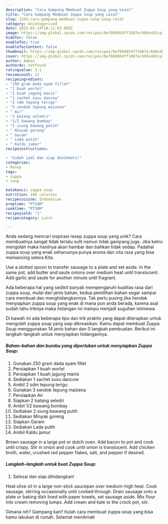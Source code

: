 ```yaml
---
description: "Cara Gampang Membuat Zuppa Soup yang Lezat"
title: "Cara Gampang Membuat Zuppa Soup yang Lezat"
slug: 1245-cara-gampang-membuat-zuppa-soup-yang-lezat
category: Uncategorized
date: 2023-03-14T18:11:53.893Z
image: https://img-global.cpcdn.com/recipes/0ef069854ff1807e/680x482cq70/zuppa-soup-foto-resep-utama.jpg
hideToc: false
enableToc: true
enableTocContent: false
thumbnail: https://img-global.cpcdn.com/recipes/0ef069854ff1807e/680x482cq70/zuppa-soup-foto-resep-utama.jpg
cover: https://img-global.cpcdn.com/recipes/0ef069854ff1807e/680x482cq70/zuppa-soup-foto-resep-utama.jpg
author: Admin
authorAv: notfound
ratingvalue: 3.1
reviewcount: 12
recipeingredient:
- "250 gram dada ayam fillet"
- "1 buah wortel"
- "1 buah jagung manis"
- "1 sachet susu dancow"
- "2 sdm tepung terigu"
- "3 sendok tepung maizena"
- " Air"
- "2 batang seledri"
- "1/2 bawang bombay"
- "2 siung bawang putih"
- " Minyak goreng"
- " Garam"
- " Lada putih"
- " Kaldu jamur"
recipeinstructions:

- "Sudah jadi dan siap dinikmati!"
categories:
- Resep
tags:
- zuppa
- soup

katakunci: zuppa soup 
nutrition: 188 calories
recipecuisine: Indonesian
preptime: "PT14M"
cooktime: "PT38M"
recipeyield: "1"
recipecategory: Lunch

---
```





Anda sedang mencari inspirasi resep zuppa soup yang unik? Cara membuatnya sangat tidak terlalu sulit namun tidak gampang juga. Jika keliru mengolah maka hasilnya akan hambar dan bahkan tidak sedap. Padahal zuppa soup yang enak seharusnya punya aroma dan cita rasa yang bisa memancing selera Kita.





Use a slotted spoon to transfer sausage to a plate and set aside. In the same pot, add butter and saute onions over medium heat until translucent. Add garlic and saute for another minute until fragrant.

Ada beberapa hal yang sedikit banyak mempengaruhi kualitas rasa dari zuppa soup, mulai dari jenis bahan, kedua pemilihan bahan segar sampai cara membuat dan menghidangkannya. Tak perlu pusing jika hendak menyiapkan zuppa soup yang enak di mana pun anda berada, karena asal sudah tahu triknya maka hidangan ini mampu menjadi suguhan istimewa.






Di bawah ini ada beberapa tips dan trik praktis yang dapat diterapkan untuk mengolah zuppa soup yang siap dikreasikan. Kamu dapat membuat Zuppa Soup menggunakan 14 jenis bahan dan 0 langkah pembuatan. Berikut ini langkah-langkah untuk menyiapkan hidangannya.

<!--inarticleads1-->

##### Bahan-bahan dan bumbu yang diperlukan untuk menyiapkan Zuppa Soup:

1. Gunakan 250 gram dada ayam fillet
1. Persiapkan 1 buah wortel
1. Persiapkan 1 buah jagung manis
1. Sediakan 1 sachet susu dancow
1. Ambil 2 sdm tepung terigu
1. Gunakan 3 sendok tepung maizena
1. Persiapkan  Air
1. Siapkan 2 batang seledri
1. Ambil 1/2 bawang bombay
1. Sediakan 2 siung bawang putih
1. Sediakan  Minyak goreng
1. Siapkan  Garam
1. Sediakan  Lada putih
1. Ambil  Kaldu jamur


Brown sausage in a large pot or dutch oven. Add bacon to pot and cook until crispy. Stir in onion and cook until onion is translucent. Add chicken broth, water, crushed red pepper flakes, salt, and pepper if desired. 

<!--inarticleads2-->

##### Langkah-langkah untuk buat Zuppa Soup:


1. Selesai dan siap dihidangkan!

Heat olive oil in a large non-stick saucepan over medium-high heat. Cook sausage, stirring occasionally until cooked through. Drain sausage onto a plate or baking dish lined with paper towels, set sausage aside. Mix flour into cream removing lumps. Add cream and kale to the crock pot, stir. 

Gimana nih? Gampang kan? Itulah cara membuat zuppa soup yang bisa kamu lakukan di rumah. Selamat menikmati
